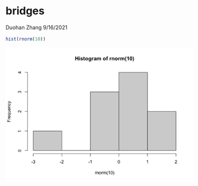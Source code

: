 bridges
================
Duohan Zhang
9/16/2021

``` r
hist(rnorm(10))
```

![](bridges_files/figure-gfm/unnamed-chunk-1-1.png)<!-- -->

